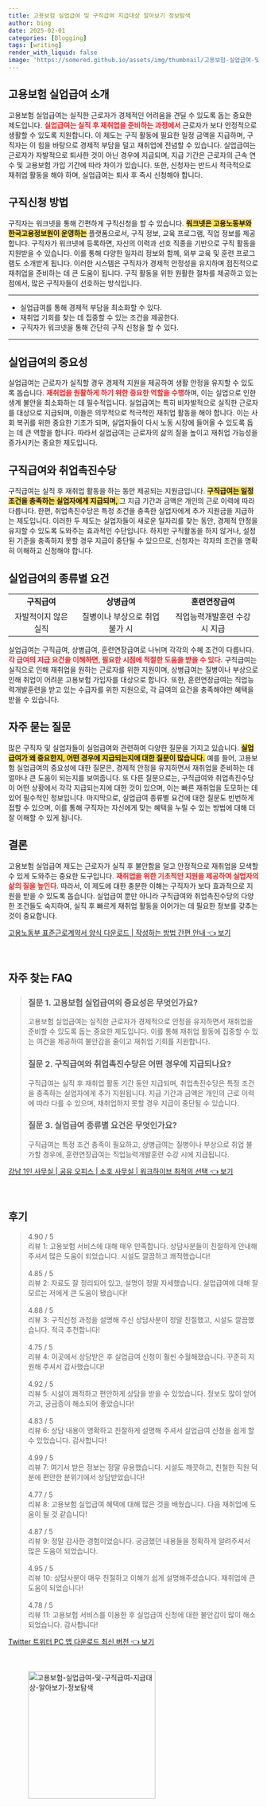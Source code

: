 ```yaml
---
title: 고용보험 실업급여 및 구직급여 지급대상 알아보기 정보탐색
author: bing
date: 2025-02-01
categories: [Blogging]
tags: [writing]
render_with_liquid: false
image: 'https://somered.github.io/assets/img/thumbnail/고용보험-실업급여-및-구직급여-지급대상-알아보기-정보탐색.webp'
---
```



<h2 id='고용보험_실업급여_소개'>고용보험 실업급여 소개</h2>

<p>고용보험 실업급여는 실직한 근로자가 경제적인 어려움을 견딜 수 있도록 돕는 중요한 제도입니다. <b><span style="color: #ee2323;">실업급여는 실직 후 재취업을 준비하는 과정에서</span></b> 근로자가 보다 안정적으로 생활할 수 있도록 지원합니다. 이 제도는 구직 활동에 필요한 일정 금액을 지급하며, 구직자는 이 힘을 바탕으로 경제적 부담을 덜고 재취업에 전념할 수 있습니다. 실업급여는 근로자가 자발적으로 퇴사한 것이 아닌 경우에 지급되며, 지급 기간은 근로자의 근속 연수 및 고용보험 가입 기간에 따라 차이가 있습니다. 또한, 신청자는 반드시 적극적으로 재취업 활동을 해야 하며, 실업급여는 퇴사 후 즉시 신청해야 합니다.</p>

<h2 id='구직신청_방법'>구직신청 방법</h2>

<p>구직자는 워크넷을 통해 간편하게 구직신청을 할 수 있습니다. <b><span style="background-color: #ffe066;">워크넷은 고용노동부와 한국고용정보원이 운영하는</span></b> 플랫폼으로서, 구직 정보, 교육 프로그램, 직업 정보를 제공합니다. 구직자가 워크넷에 등록하면, 자신의 이력과 선호 직종을 기반으로 구직 활동을 지원받을 수 있습니다. 이를 통해 다양한 일자리 정보와 함께, 외부 교육 및 훈련 프로그램도 소개받게 됩니다. 이러한 시스템은 구직자가 경제적 안정성을 유지하며 점진적으로 재취업을 준비하는 데 큰 도움이 됩니다. 구직 활동을 위한 원활한 절차를 제공하고 있는 점에서, 많은 구직자들이 선호하는 방식입니다.</p>

<hr />

<ul>
    <li>실업급여를 통해 경제적 부담을 최소화할 수 있다.</li>
    <li>재취업 기회를 찾는 데 집중할 수 있는 조건을 제공한다.</li>
    <li>구직자가 워크넷을 통해 간단히 구직 신청을 할 수 있다.</li>
</ul>

<hr />

<h2 id='실업급여의_중요성'>실업급여의 중요성</h2>

<p>실업급여는 근로자가 실직할 경우 경제적 지원을 제공하여 생활 안정을 유지할 수 있도록 돕습니다. <b><span style="color: #ee2323;">재취업을 원활하게 하기 위한 중요한 역할을 수행</span></b>하며, 이는 실업으로 인한 생계 불안을 최소화하는 데 필수적입니다. 실업급여는 특히 비자발적으로 실직한 근로자를 대상으로 지급되며, 이들은 의무적으로 적극적인 재취업 활동을 해야 합니다. 이는 사회 복귀를 위한 중요한 기초가 되며, 실업자들이 다시 노동 시장에 들어올 수 있도록 돕는 데 큰 역할을 합니다. 따라서 실업급여는 근로자의 삶의 질을 높이고 재취업 가능성을 증가시키는 중요한 제도입니다.</p>

<h2 id='구직급여와_취업촉진수당'>구직급여와 취업촉진수당</h2>

<p>구직급여는 실직 후 재취업 활동을 하는 동안 제공되는 지원금입니다. <b><span style="background-color: #ffe066;">구직급여는 일정 조건을 충족하는 실업자에게 지급되며, </span></b>그 지급 기간과 금액은 개인의 근로 이력에 따라 다릅니다. 한편, 취업촉진수당은 특정 조건을 충족한 실업자에게 추가 지원금을 지급하는 제도입니다. 이러한 두 제도는 실업자들이 새로운 일자리를 찾는 동안, 경제적 안정을 유지할 수 있도록 도와주는 효과적인 수단입니다. 하지만 구직활동을 하지 않거나, 설정된 기준을 충족하지 못할 경우 지급이 중단될 수 있으므로, 신청자는 각자의 조건을 명확히 이해하고 신청해야 합니다.</p>

<h2 id='실업급여의_종류별_요건'>실업급여의 종류별 요건</h2>

<table>
    <tr>
        <td style="text-align: center; height: 17px;"><b>구직급여</b></td>
        <td style="text-align: center; height: 17px;"><b>상병급여</b></td>
        <td style="text-align: center; height: 17px;"><b>훈련연장급여</b></td>
    </tr>
    <tr>
        <td style="text-align: center; height: 17px;">자발적이지 않은 실직</td>
        <td style="text-align: center; height: 17px;">질병이나 부상으로 취업 불가 시</td>
        <td style="text-align: center; height: 17px;">직업능력개발훈련 수강 시 지급</td>
    </tr>
</table>

<p>실업급여는 구직급여, 상병급여, 훈련연장급여로 나뉘며 각각의 수혜 조건이 다릅니다. <b><span style="color: #ee2323;">각 급여의 지급 요건을 이해하면, 필요한 시점에 적절한 도움을 받을 수 있다.</span></b> 구직급여는 실직으로 인해 재취업을 원하는 근로자를 위한 지원이며, 상병급여는 질병이나 부상으로 인해 취업이 어려운 고용보험 가입자를 대상으로 합니다. 또한, 훈련연장급여는 직업능력개발훈련을 받고 있는 수급자를 위한 지원으로, 각 급여의 요건을 충족해야만 혜택을 받을 수 있습니다.</p>

<h2 id='자주_묻는_질문'>자주 묻는 질문</h2>

<p>많은 구직자 및 실업자들이 실업급여와 관련하여 다양한 질문을 가지고 있습니다. <b><span style="background-color: #ffe066;">실업급여가 왜 중요한지, 어떤 경우에 지급되는지에 대한 질문이 많습니다.</span></b> 예를 들어, 고용보험 실업급여의 중요성에 대한 질문은, 경제적 안정을 유지하면서 재취업을 준비하는 데 얼마나 큰 도움이 되는지를 보여줍니다. 또 다른 질문으로는, 구직급여와 취업촉진수당이 어떤 상황에서 각각 지급되는지에 대한 것이 있으며, 이는 빠른 재취업을 도모하는 데 있어 필수적인 정보입니다. 마지막으로, 실업급여 종류별 요건에 대한 질문도 빈번하게 접할 수 있으며, 이를 통해 구직자는 자신에게 맞는 혜택을 누릴 수 있는 방법에 대해 더 잘 이해할 수 있게 됩니다.</p>

<h2 id='결론'>결론</h2>

<p>고용보험 실업급여 제도는 근로자가 실직 후 불안함을 덜고 안정적으로 재취업을 모색할 수 있게 도와주는 중요한 도구입니다. <b><span style="color: #ee2323;">재취업을 위한 기초적인 지원을 제공하여 실업자의 삶의 질을 높인다.</span></b> 따라서, 이 제도에 대한 충분한 이해는 구직자가 보다 효과적으로 지원을 받을 수 있도록 돕습니다. 실업급여 뿐만 아니라 구직급여와 취업촉진수당의 다양한 조건들도 숙지하여, 실직 후 빠르게 재취업 활동을 이어가는 데 필요한 정보를 갖추는 것이 중요합니다.</p>


<p><a class="click-button" title="고용노동부 표준근로계약서 양식 다운로드 | 작성하는 방법 간편 안내" href="https://somered.github.io/posts/%EA%B3%A0%EC%9A%A9%EB%85%B8%EB%8F%99%EB%B6%80-%ED%91%9C%EC%A4%80%EA%B7%BC%EB%A1%9C%EA%B3%84%EC%95%BD%EC%84%9C-%EC%96%91%EC%8B%9D-%EB%8B%A4%EC%9A%B4%EB%A1%9C%EB%93%9C-%EC%9E%91%EC%84%B1%ED%95%98%EB%8A%94-%EB%B0%A9%EB%B2%95-%EA%B0%84%ED%8E%B8-%EC%95%88%EB%82%B4/" rel="dofollow">고용노동부 표준근로계약서 양식 다운로드 | 작성하는 방법 간편 안내 👈 보기</a></p><br>
<h2 id='자주_찾는_FAQ'>자주 찾는 FAQ</h2>
<div itemscope="" itemtype="https://schema.org/FAQPage"> 
<blockquote> 
<div itemscope="" itemprop="mainEntity" itemtype="https://schema.org/Question"> 
<h3 itemprop="name">질문 1. 고용보험 실업급여의 중요성은 무엇인가요?</h3> 
<div itemscope="" itemprop="acceptedAnswer" itemtype="https://schema.org/Answer"> 
<span itemprop="text"> 
<p>고용보험 실업급여는 실직한 근로자가 경제적으로 안정을 유지하면서 재취업을 준비할 수 있도록 돕는 중요한 제도입니다. 이를 통해 재취업 활동에 집중할 수 있는 여건을 제공하여 불안감을 줄이고 재취업 기회를 지원합니다.</p> 
</span> 
</div> 
</div> 

<div itemscope="" itemprop="mainEntity" itemtype="https://schema.org/Question"> 
<h3 itemprop="name">질문 2. 구직급여와 취업촉진수당은 어떤 경우에 지급되나요?</h3> 
<div itemscope="" itemprop="acceptedAnswer" itemtype="https://schema.org/Answer"> 
<span itemprop="text"> 
<p>구직급여는 실직 후 재취업 활동 기간 동안 지급되며, 취업촉진수당은 특정 조건을 충족하는 실업자에게 추가 지원됩니다. 지급 기간과 금액은 개인의 근로 이력에 따라 다를 수 있으며, 재취업하지 못할 경우 지급이 중단될 수 있습니다.</p> 
</span> 
</div> 
</div> 

<div itemscope="" itemprop="mainEntity" itemtype="https://schema.org/Question"> 
<h3 itemprop="name">질문 3. 실업급여 종류별 요건은 무엇인가요?</h3> 
<div itemscope="" itemprop="acceptedAnswer" itemtype="https://schema.org/Answer"> 
<span itemprop="text"> 
<p>구직급여는 특정 조건 충족이 필요하고, 상병급여는 질병이나 부상으로 취업 불가할 경우에, 훈련연장급여는 직업능력개발훈련 수강 시에 지급됩니다.</p> 
</span> 
</div> 
</div> 
</blockquote> 
</div>
<p><a class="click-button" title="강남 1인 사무실 | 공유 오피스 | 소호 사무실 | 워크하이브 최적의 선택" href="https://somered.github.io/posts/%EA%B0%95%EB%82%A8-1%EC%9D%B8-%EC%82%AC%EB%AC%B4%EC%8B%A4-%EA%B3%B5%EC%9C%A0-%EC%98%A4%ED%94%BC%EC%8A%A4-%EC%86%8C%ED%98%B8-%EC%82%AC%EB%AC%B4%EC%8B%A4-%EC%9B%8C%ED%81%AC%ED%95%98%EC%9D%B4%EB%B8%8C-%EC%B5%9C%EC%A0%81%EC%9D%98-%EC%84%A0%ED%83%9D/" rel="dofollow">강남 1인 사무실 | 공유 오피스 | 소호 사무실 | 워크하이브 최적의 선택 👈 보기</a></p><br>
<h2 id='후기'>후기</h2>
<div itemscope itemtype="https://schema.org/Product">
  <blockquote>
  <div itemprop="review" itemscope itemtype="https://schema.org/Review">
      <div itemprop="reviewRating" itemscope itemtype="https://schema.org/Rating"> <span itemprop="ratingValue">4.90</span> / <span itemprop="bestRating">5</span> </div>
      <span itemprop="reviewBody">리뷰 1: 고용보험 서비스에 대해 매우 만족합니다. 상담사분들이 친절하게 안내해 주셔서 많은 도움이 되었습니다. 시설도 깔끔하고 쾌적했습니다!</span>
  </div>
  <br>
  <div itemprop="review" itemscope itemtype="https://schema.org/Review">
      <div itemprop="reviewRating" itemscope itemtype="https://schema.org/Rating"> <span itemprop="ratingValue">4.85</span> / <span itemprop="bestRating">5</span> </div>
      <span itemprop="reviewBody">리뷰 2: 자료도 잘 정리되어 있고, 설명이 정말 자세했습니다. 실업급여에 대해 잘 모르는 저에게 큰 도움이 됐습니다!</span>
  </div>
  <br>
  <div itemprop="review" itemscope itemtype="https://schema.org/Review">
      <div itemprop="reviewRating" itemscope itemtype="https://schema.org/Rating"> <span itemprop="ratingValue">4.88</span> / <span itemprop="bestRating">5</span> </div>
      <span itemprop="reviewBody">리뷰 3: 구직신청 과정을 설명해 주신 상담사분이 정말 친절했고, 시설도 깔끔했습니다. 적극 추천합니다!</span>
  </div>
  <br>
  <div itemprop="review" itemscope itemtype="https://schema.org/Review">
      <div itemprop="reviewRating" itemscope itemtype="https://schema.org/Rating"> <span itemprop="ratingValue">4.75</span> / <span itemprop="bestRating">5</span> </div>
      <span itemprop="reviewBody">리뷰 4: 이곳에서 상담받은 후 실업급여 신청이 훨씬 수월해졌습니다. 꾸준히 지원해 주셔서 감사했습니다!</span>
  </div>
  <br>
  <div itemprop="review" itemscope itemtype="https://schema.org/Review">
      <div itemprop="reviewRating" itemscope itemtype="https://schema.org/Rating"> <span itemprop="ratingValue">4.92</span> / <span itemprop="bestRating">5</span> </div>
      <span itemprop="reviewBody">리뷰 5: 시설이 쾌적하고 편안하게 상담을 받을 수 있었습니다. 정보도 많이 얻어가고, 궁금증이 해소되어 좋았습니다!</span>
  </div>
  <br>
  <div itemprop="review" itemscope itemtype="https://schema.org/Review">
      <div itemprop="reviewRating" itemscope itemtype="https://schema.org/Rating"> <span itemprop="ratingValue">4.83</span> / <span itemprop="bestRating">5</span> </div>
      <span itemprop="reviewBody">리뷰 6: 상담 내용이 명확하고 친절하게 설명해 주셔서 실업급여 신청을 쉽게 할 수 있었습니다. 감사합니다!</span>
  </div>
  <br>
  <div itemprop="review" itemscope itemtype="https://schema.org/Review">
      <div itemprop="reviewRating" itemscope itemtype="https://schema.org/Rating"> <span itemprop="ratingValue">4.99</span> / <span itemprop="bestRating">5</span> </div>
      <span itemprop="reviewBody">리뷰 7: 여기서 받은 정보는 정말 유용했습니다. 시설도 깨끗하고, 친철한 직원 덕분에 편안한 분위기에서 상담받았습니다!</span>
  </div>
  <br>
  <div itemprop="review" itemscope itemtype="https://schema.org/Review">
      <div itemprop="reviewRating" itemscope itemtype="https://schema.org/Rating"> <span itemprop="ratingValue">4.77</span> / <span itemprop="bestRating">5</span> </div>
      <span itemprop="reviewBody">리뷰 8: 고용보험 실업급여 혜택에 대해 많은 것을 배웠습니다. 다음 재취업에 도움이 될 것 같습니다!</span>
  </div>
  <br>
  <div itemprop="review" itemscope itemtype="https://schema.org/Review">
      <div itemprop="reviewRating" itemscope itemtype="https://schema.org/Rating"> <span itemprop="ratingValue">4.87</span> / <span itemprop="bestRating">5</span> </div>
      <span itemprop="reviewBody">리뷰 9: 정말 감사한 경험이었습니다. 궁금했던 내용들을 정확하게 알려주셔서 많은 도움이 되었습니다.</span>
  </div>
  <br>
  <div itemprop="review" itemscope itemtype="https://schema.org/Review">
      <div itemprop="reviewRating" itemscope itemtype="https://schema.org/Rating"> <span itemprop="ratingValue">4.95</span> / <span itemprop="bestRating">5</span> </div>
      <span itemprop="reviewBody">리뷰 10: 상담사분이 매우 친절하고 이해가 쉽게 설명해주셨습니다. 재취업에 큰 도움이 되었습니다!</span>
  </div>
  <br>
  <div itemprop="review" itemscope itemtype="https://schema.org/Review">
      <div itemprop="reviewRating" itemscope itemtype="https://schema.org/Rating"> <span itemprop="ratingValue">4.78</span> / <span itemprop="bestRating">5</span> </div>
      <span itemprop="reviewBody">리뷰 11: 고용보험 서비스를 이용한 후 실업급여 신청에 대한 불안감이 많이 해소되었습니다. 감사합니다!</span>
  </div>
  </blockquote>
</div>
<p><a class="click-button" title="Twitter 트위터 PC 앱 다운로드 최신 버전" href="https://somered.github.io/posts/Twitter-%ED%8A%B8%EC%9C%84%ED%84%B0-PC-%EC%95%B1-%EB%8B%A4%EC%9A%B4%EB%A1%9C%EB%93%9C-%EC%B5%9C%EC%8B%A0-%EB%B2%84%EC%A0%84/" rel="dofollow">Twitter 트위터 PC 앱 다운로드 최신 버전 👈 보기</a></p><br>
<figure class="image"><img src="https://somered.github.io/assets/img/thumbnail/고용보험-실업급여-및-구직급여-지급대상-알아보기-정보탐색.webp" alt="고용보험-실업급여-및-구직급여-지급대상-알아보기-정보탐색" width="256" height="256"></figure>